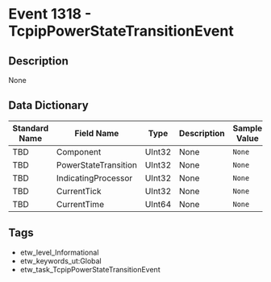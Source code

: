 # Event 1318 - TcpipPowerStateTransitionEvent

## Description
None

## Data Dictionary
|Standard Name|Field Name|Type|Description|Sample Value|
|---|---|---|---|---|
|TBD|Component|UInt32|None|`None`|
|TBD|PowerStateTransition|UInt32|None|`None`|
|TBD|IndicatingProcessor|UInt32|None|`None`|
|TBD|CurrentTick|UInt32|None|`None`|
|TBD|CurrentTime|UInt64|None|`None`|

## Tags
* etw_level_Informational
* etw_keywords_ut:Global
* etw_task_TcpipPowerStateTransitionEvent